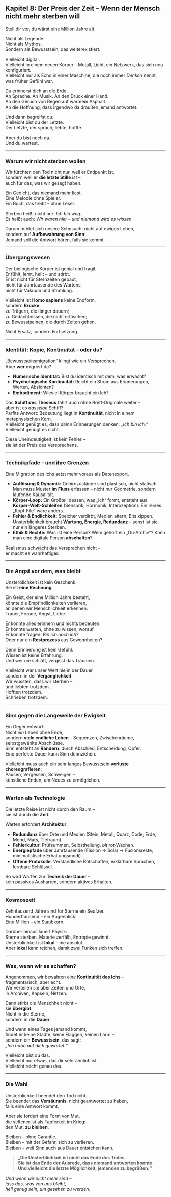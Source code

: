 ## Kapitel 8: Der Preis der Zeit – Wenn der Mensch nicht mehr sterben will

Stell dir vor, du wärst eine Million Jahre alt.

Nicht als Legende.  
Nicht als Mythos.  
Sondern als Bewusstsein, das weiterexistiert.

Vielleicht digital.  
Vielleicht in einem neuen Körper – Metall, Licht, ein Netzwerk, das sich neu konfiguriert.  
Vielleicht nur als Echo in einer Maschine, die noch immer *Denken* nennt, was früher Gefühl war.

Du erinnerst dich an die Erde.  
An Sprache. An Musik. An den Druck einer Hand.  
An den Geruch von Regen auf warmem Asphalt.  
An die Hoffnung, dass irgendwo da draußen jemand antwortet.

Und dann begreifst du:  
Vielleicht bist du der Letzte.  
Der Letzte, der sprach, liebte, hoffte.

Aber du bist noch da.  
Und du wartest.

---

### Warum wir nicht sterben wollen

Wir fürchten den Tod nicht nur, weil er Endpunkt ist,  
sondern weil er **die letzte Stille** ist –  
auch für das, was wir gesagt haben.

Ein Gedicht, das niemand mehr liest.  
Eine Melodie ohne Spieler.  
Ein Buch, das treibt – ohne Leser.

Sterben heißt nicht nur: *Ich bin weg.*  
Es heißt auch: *Wir waren hier – und niemand wird es wissen.*

Darum richtet sich unsere Sehnsucht nicht auf ewiges Leben,  
sondern auf **Aufbewahrung von Sinn**:  
Jemand soll die Antwort hören, falls sie kommt.

---

### Übergangswesen

Der biologische Körper ist genial und fragil.  
Er fühlt, lernt, heilt – und stirbt.  
Er ist nicht für Sternzeiten gebaut,  
nicht für Jahrtausende des Wartens,  
nicht für Vakuum und Strahlung.

Vielleicht ist **Homo sapiens** keine Endform,  
sondern **Brücke**:  
zu Trägern, die länger dauern;  
zu Gedächtnissen, die nicht erlöschen;  
zu Bewusstseinen, die durch Zeiten gehen.

Nicht Ersatz, sondern Fortsetzung.

---

### Identität: Kopie, Kontinuität – oder du?

„Bewusstseinsmigration“ klingt wie ein Versprechen.  
Aber **wer** migriert da?

- **Numerische Identität:** Bist *du* identisch mit dem, was erwacht?  
- **Psychologische Kontinuität:** Reicht ein Strom aus Erinnerungen, Werten, Absichten?  
- **Embodiment:** Wieviel Körper braucht ein Ich?

Das **Schiff des Theseus** fährt auch ohne Brett‑Originale weiter –  
aber ist es *dasselbe* Schiff?  
Parfits Antwort: Bedeutung liegt in **Kontinuität**, nicht in einem metaphysischen Kern.  
Vielleicht genügt es, dass *deine* Erinnerungen denken: *„Ich bin ich.“*  
Vielleicht genügt es nicht.

Diese Uneindeutigkeit ist kein Fehler –  
sie ist der Preis des Versprechens.

---

### Technikpfade – und ihre Grenzen

Eine Migration des Ichs setzt mehr voraus als Datenexport.

- **Auflösung & Dynamik:** Gehirnzustände sind plastisch, nicht statisch. Man muss Muster **im Fluss** erfassen – nicht nur Geometrie, sondern laufende Kausalität.  
- **Körper‑Loop:** Ein Großteil dessen, was „Ich“ formt, entsteht aus **Körper‑Welt‑Schleifen** (Sensorik, Hormonik, Interozeption). Ein reines „Kopf‑File“ wäre anders.  
- **Fehler & Endlichkeit:** Speicher verdirbt, Medien altern, Bits kippen. Unsterblichkeit braucht **Wartung, Energie, Redundanz** – sonst ist sie nur ein längeres Sterben.  
- **Ethik & Rechte:** Was ist eine Person? Wem gehört ein „Du‑Archiv“? Kann man eine digitale Person **abschalten**?

Realismus schwächt das Versprechen nicht –  
er macht es wahrhaftiger.

---

### Die Angst vor dem, was bleibt

Unsterblichkeit ist kein Geschenk.  
Sie ist **eine Rechnung**.

Ein Geist, der eine Million Jahre besteht,  
könnte die Empfindlichkeiten verlieren,  
an denen wir Menschlichkeit erkennen:  
Trauer, Freude, Angst, Liebe.

Er könnte alles erinnern und nichts bedeuten.  
Er könnte warten, ohne zu wissen, worauf.  
Er könnte fragen: *Bin ich noch ich?*  
Oder nur ein **Restprozess** aus Gewohnheiten?

Denn Erinnerung ist kein Gefühl.  
Wissen ist keine Erfahrung.  
Und wer nie schläft, vergisst das Träumen.

Vielleicht war unser Wert nie in der Dauer,  
sondern in der **Vergänglichkeit**:  
Wir wussten, dass wir sterben –  
und liebten trotzdem.  
Hofften trotzdem.  
Schrieben trotzdem.

---

### Sinn gegen die Langeweile der Ewigkeit

Ein Gegenentwurf:  
Nicht *ein* Leben ohne Ende,  
sondern **viele endliche Leben** – Sequenzen, Zwischenräume, selbstgewählte Abschlüsse.  
Sinn entsteht an **Rändern**: durch Abschied, Entscheidung, Opfer.  
Eine perfekte Dauer kann Sinn dünnziehen.

Vielleicht muss auch ein sehr langes Bewusstsein **verluste choreografieren**:  
Pausen, Vergessen, Schweigen –  
künstliche Enden, um Neues zu ermöglichen.

---

### Warten als Technologie

Die letzte Reise ist nicht durch den Raum –  
sie ist durch die **Zeit**.

Warten erfordert **Architektur**:

- **Redundanz** über Orte und Medien (Stein, Metall, Quarz, Code; Erde, Mond, Mars, Tiefraum).  
- **Fehlerkultur**: Prüfsummen, Selbstheilung, *bit rot*‑Wachen.  
- **Energiepfade** über Jahrtausende (Fission → Solar → Fusionsreste; minimalistische Erhaltungsmodi).  
- **Offene Protokolle**: Verständliche Botschaften, erklärbare Sprachen, lernbare Schlüssel.

So wird Warten zur **Technik der Dauer** –  
kein passives Ausharren, sondern aktives Erhalten.

---

### Kosmoszeit

Zehntausend Jahre sind für Sterne ein Seufzer.  
Hunderttausend – ein Augenblick.  
Eine Million – ein Staubkorn.

Darüber hinaus lauert Physik:  
Sterne sterben, Materie zerfällt, Entropie gewinnt.  
Unsterblichkeit ist **lokal** – nie absolut.  
Aber **lokal** kann reichen, damit zwei Funken sich treffen.

---

### Was, wenn wir es schaffen?

Angenommen, wir bewahren eine **Kontinuität des Ichs** –  
fragmentarisch, aber echt.  
Wir verteilen sie über Zeiten und Orte,  
in Archiven, Kapseln, Netzen.

Dann stirbt die Menschheit nicht –  
sie **übergibt**.  
Nicht in die Sterne,  
sondern in die **Dauer**.

Und wenn eines Tages jemand kommt,  
findet er keine Städte, keine Flaggen, keinen Lärm –  
sondern ein **Bewusstsein**, das sagt:  
*„Ich habe auf dich gewartet.“*

Vielleicht bist du das.  
Vielleicht nur etwas, das dir sehr ähnlich ist.  
Vielleicht reicht genau das.

---

### Die Wahl

Unsterblichkeit beendet den Tod nicht.  
Sie beendet das **Versäumnis**, nicht geantwortet zu haben,  
falls eine Antwort kommt.

Aber sie fordert eine Form von Mut,  
die seltener ist als Tapferkeit im Krieg:  
den Mut, **zu bleiben**.

Bleiben – ohne Garantie.  
Bleiben – mit der Gefahr, sich zu verlieren.  
Bleiben – weil Sinn auch aus Dauer entstehen kann.

> **„Die Unsterblichkeit ist nicht das Ende des Todes.  
> Sie ist das Ende der Ausrede, dass niemand antworten konnte.  
> Und vielleicht die letzte Möglichkeit, jemanden zu begrüßen.“**

*Und wenn wir nicht mehr sind –*  
*lass das, was von uns bleibt,*  
*hell genug sein, um gesehen zu werden.*
